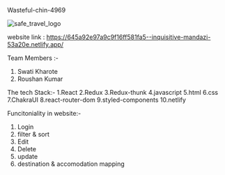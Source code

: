 Wasteful-chin-4969


![safe_travel_logo](https://github.com/swatikharote/wasteful-chin-4969/assets/112754591/dacad242-2f86-470b-a5d3-d042e94e8c3e)

website link : https://645a92e97a9c9f16ff581fa5--inquisitive-mandazi-53a20e.netlify.app/

Team Members :-
1. Swati Kharote
2. Roushan Kumar

The tech Stack:-
1.React
2.Redux
3.Redux-thunk
4.javascript
5.html
6.css
7.ChakraUI
8.react-router-dom
9.styled-components
10.netlify

Funcitoniality in website:-
1. Login
2. filter & sort 
3. Edit 
4. Delete
5. update
6. destination & accomodation mapping


